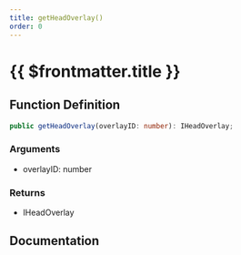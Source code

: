 ```yaml
---
title: getHeadOverlay()
order: 0
---
```


# {{ $frontmatter.title }}

<!--@include: ./getHeadOverlay_partial_header.md-->

## Function Definition

```ts
public getHeadOverlay(overlayID: number): IHeadOverlay;
```

### Arguments

* overlayID: number

### Returns

* IHeadOverlay

## Documentation

<!--@include: ./getHeadOverlay_partial_footer.md-->
